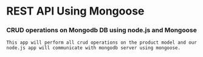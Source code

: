 # REST API Using Mongoose

### CRUD operations on Mongodb DB using node.js and Mongoose

```
This app will perform all crud operations on the product model and our node.js app will communicate with mongodb server using mongoose.

```